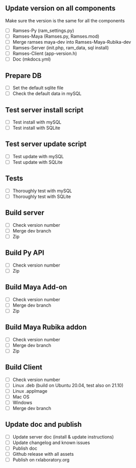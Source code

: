 ## Update version on all components

Make sure the version is the same for all the components

- [ ] Ramses-Py (ram_settings.py)
- [ ] Ramses-Maya (Ramses.py, Ramses.mod)
- [ ] Merge ramses maya-dev into Ramses-Maya-Rubika-dev
- [ ] Ramses-Server (init.php, ram_data, sql install)
- [ ] Ramses-Client (app-version.h)
- [ ] Doc (mkdocs.yml)

## Prepare DB

- [ ] Set the default sqlite file
- [ ] Check the default data in mySQL

## Test server install script

- [ ] Test install with mySQL
- [ ] Test install with SQLite

## Test server update script

- [ ] Test update with mySQL
- [ ] Test update with SQLite

## Tests

- [ ] Thoroughly test with mySQL
- [ ] Thoroughly test with SQLite

## Build server

- [ ] Check version number
- [ ] Merge dev branch
- [ ] Zip

## Build Py API

- [ ] Check version number
- [ ] Zip

## Build Maya Add-on

- [ ] Check version number
- [ ] Merge dev branch
- [ ] Zip

## Build Maya Rubika addon

- [ ] Check version number
- [ ] Merge dev branch
- [ ] Zip

## Build Client

- [ ] Check version number
- [ ] Linux .deb (build on Ubuntu 20.04, test also on 21.10)
- [ ] Linux .appImage
- [ ] Mac OS
- [ ] Windows
- [ ] Merge dev branch

## Update doc and publish

- [ ] Update server doc (install & update instructions)
- [ ] Update changelog and known issues
- [ ] Publish doc
- [ ] Github release with all assets
- [ ] Publish on rxlaboratory.org
